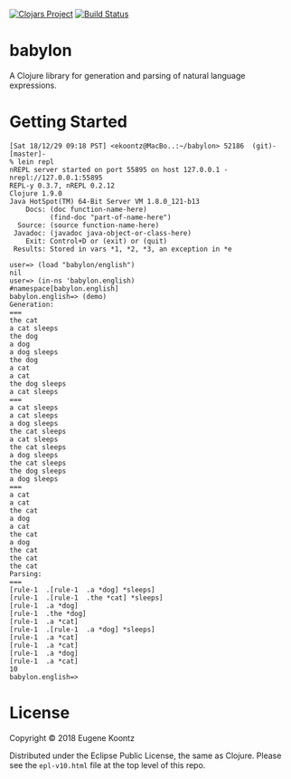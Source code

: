[![Clojars Project](https://img.shields.io/clojars/v/babylon.svg)](https://clojars.org/babylon)
[![Build Status](https://secure.travis-ci.org/ekoontz/babylon.png?branch=master)](http://travis-ci.org/ekoontz/babylon)

# babylon

A Clojure library for generation and parsing of natural language expressions.

# Getting Started

```
[Sat 18/12/29 09:18 PST] <ekoontz@MacBo..:~/babylon> 52186  (git)-[master]-
% lein repl
nREPL server started on port 55895 on host 127.0.0.1 - nrepl://127.0.0.1:55895
REPL-y 0.3.7, nREPL 0.2.12
Clojure 1.9.0
Java HotSpot(TM) 64-Bit Server VM 1.8.0_121-b13
    Docs: (doc function-name-here)
          (find-doc "part-of-name-here")
  Source: (source function-name-here)
 Javadoc: (javadoc java-object-or-class-here)
    Exit: Control+D or (exit) or (quit)
 Results: Stored in vars *1, *2, *3, an exception in *e

user=> (load "babylon/english")
nil
user=> (in-ns 'babylon.english)
#namespace[babylon.english]
babylon.english=> (demo)
Generation:
===
the cat
a cat sleeps
the dog
a dog
a dog sleeps
the dog
a cat
a cat
the dog sleeps
a cat sleeps
===
a cat sleeps
a cat sleeps
a dog sleeps
the cat sleeps
a cat sleeps
the cat sleeps
a dog sleeps
the cat sleeps
the dog sleeps
a dog sleeps
===
a cat
a cat
the cat
a dog
a cat
the cat
a dog
the cat
the cat
the cat
Parsing:
===
[rule-1  .[rule-1  .a *dog] *sleeps]
[rule-1  .[rule-1  .the *cat] *sleeps]
[rule-1  .a *dog]
[rule-1  .the *dog]
[rule-1  .a *cat]
[rule-1  .[rule-1  .a *dog] *sleeps]
[rule-1  .a *cat]
[rule-1  .a *cat]
[rule-1  .a *dog]
[rule-1  .a *cat]
10
babylon.english=>
```


# License

Copyright © 2018 Eugene Koontz

Distributed under the Eclipse Public License, the same as Clojure.
Please see the `epl-v10.html` file at the top level of this repo.
